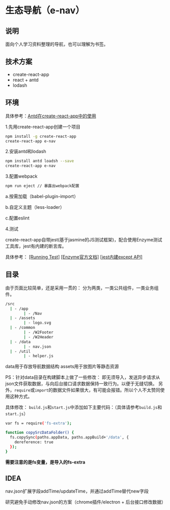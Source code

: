 # 生态导航（e-nav）

## 说明

面向个人学习资料整理的导航，也可以理解为书签。

## 技术方案

- create-react-app
- react + antd
- lodash

## 环境

具体参考：[Antd在create-react-app中的使用](https://ant.design/docs/react/use-with-create-react-app-cn)

1.先用create-react-app创建一个项目

```bash
npm install -g create-react-app
create-react-app e-nav
```

2.安装antd和lodash

```bash
npm install antd loadsh --save
create-react-app e-nav
```

3.配置webpack

```bash
npm run eject // 暴露出webpack配置
```

a.按需加载（babel-plugin-import）

b.自定义主题（less-loader）

c.配置eslint

4.测试

create-react-app自带jest(基于jasmine的JS测试框架)，配合使用Enzyme测试工具库，jest有内建的断言库。

具体参考：
[[Running Test]](https://github.com/facebookincubator/create-react-app/blob/master/packages/react-scripts/template/README.md#running-tests)
[[Enzyme官方文档]](http://airbnb.io/enzyme/)
[[jest内建except API]](http://facebook.github.io/jest/docs/expect.html)

## 目录

由于页面比较简单，还是采用一贯的：
分为两类，一类公共组件，一类业务组件。

```bash
/src
  | - /app
        | - /Nav
  | - /assets
        | - logo.svg
  | - /common
        | - /W2Footer
        | - /W2Header
  | - /data
        | - nav.json
  | - /util
        | - helper.js
```
data用于存放导航数据结构
assets用于放图片等静态资源

PS：针对data目录在构建脚本上做了一些修改：
即无须导入，发送异步请求从json文件获取数据，与向后台接口请求数据保持一致行为。以便于无缝切换。
另外，`require`或`import`的数据文件如果很大，有可能会报错。所以个人不太赞同使用这种方式。

具体修改：
`build.js`和`start.js`中添加如下主要代码：（具体请参考`build.js`和`start.js`）
```bash
var fs = require('fs-extra');

function copySrcDataFolder() {
  fs.copySync(paths.appData, paths.appBuild+'/data', {
    dereference: true
  });
}
```
**需要注意的是fs变量，是导入的fs-extra**


## IDEA

nav.json扩展字段addTime/updateTime，并通过addTime替代new字段

研究避免手动修改nav.json的方案（chrome插件/electron + 后台接口修改数据）


